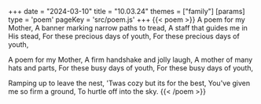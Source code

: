+++
date = "2024-03-10"
title = "10.03.24"
themes = ["family"]
[params]
  type = 'poem'
  pageKey = 'src/poem.js'
+++
{{< poem >}}
A poem for my Mother,
A banner marking narrow paths to tread,
A staff that guides me in His stead,
For these precious days of youth,
For these precious days of youth,

A poem for my Mother,
A firm handshake and jolly laugh,
A mother of many hats and parts,
For these busy days of youth,
For these busy days of youth,

Ramping up to leave the nest,
'Twas cozy but its for the best,
You've given me so firm a ground,
To hurtle off into the sky.
{{< /poem >}}